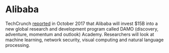 ---
---
# Alibaba

TechCrunch [reported](https://techcrunch.com/2017/10/10/alibaba-group-will-invest-15b-into-a-new-global-research-and-development-program/) in October 2017 that Alibaba will invest $15B into a new global research and development program called DAMO (discovery, adventure, momentum and outlook) Academy. Researchers will look at machine learning, network security, visual computing and natural language processing.

